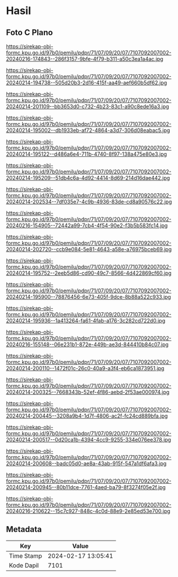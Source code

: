 # Hasil

## Foto C Plano

https://sirekap-obj-formc.kpu.go.id/97b0/pemilu/pdpr/71/07/09/20/07/7107092007002-20240216-174843--286f3157-9bfe-4f79-b311-a50c3ea1a4ac.jpg

https://sirekap-obj-formc.kpu.go.id/97b0/pemilu/pdpr/71/07/09/20/07/7107092007002-20240214-194738--505d20b3-2d16-415f-aa49-aef660b5df62.jpg

https://sirekap-obj-formc.kpu.go.id/97b0/pemilu/pdpr/71/07/09/20/07/7107092007002-20240214-201109--bb3653d0-c732-4b23-83c1-a90c8ede16a3.jpg

https://sirekap-obj-formc.kpu.go.id/97b0/pemilu/pdpr/71/07/09/20/07/7107092007002-20240214-195002--db1933eb-af72-4864-a3d7-306d08eabac5.jpg

https://sirekap-obj-formc.kpu.go.id/97b0/pemilu/pdpr/71/07/09/20/07/7107092007002-20240214-195122--d486a6e4-711b-4740-8f97-138a475e80e3.jpg

https://sirekap-obj-formc.kpu.go.id/97b0/pemilu/pdpr/71/07/09/20/07/7107092007002-20240214-195209--51db4c6a-4d92-4414-8d69-214d16dae442.jpg

https://sirekap-obj-formc.kpu.go.id/97b0/pemilu/pdpr/71/07/09/20/07/7107092007002-20240214-202534--7df035e7-4c9b-4936-83de-cd8a90576c22.jpg

https://sirekap-obj-formc.kpu.go.id/97b0/pemilu/pdpr/71/07/09/20/07/7107092007002-20240216-154905--72442a99-7cb4-4f54-90e2-f3b5b583fc14.jpg

https://sirekap-obj-formc.kpu.go.id/97b0/pemilu/pdpr/71/07/09/20/07/7107092007002-20240214-202720--ccb9e084-5e81-4643-a58e-a76975bceb69.jpg

https://sirekap-obj-formc.kpu.go.id/97b0/pemilu/pdpr/71/07/09/20/07/7107092007002-20240214-195752--2eeb5d86-cd90-49c7-8566-4d422869cf60.jpg

https://sirekap-obj-formc.kpu.go.id/97b0/pemilu/pdpr/71/07/09/20/07/7107092007002-20240214-195900--78876456-6e73-405f-9dce-8b88a522c933.jpg

https://sirekap-obj-formc.kpu.go.id/97b0/pemilu/pdpr/71/07/09/20/07/7107092007002-20240214-195936--1a413264-fa61-4fab-a176-3c282cd722d0.jpg

https://sirekap-obj-formc.kpu.go.id/97b0/pemilu/pdpr/71/07/09/20/07/7107092007002-20240216-155148--06e231b1-872e-449b-ae3d-844410b84c07.jpg

https://sirekap-obj-formc.kpu.go.id/97b0/pemilu/pdpr/71/07/09/20/07/7107092007002-20240214-200110--1472f01c-26c0-40a9-a3f4-eb6ca1873951.jpg

https://sirekap-obj-formc.kpu.go.id/97b0/pemilu/pdpr/71/07/09/20/07/7107092007002-20240214-200325--7668343b-52ef-4f86-aebd-2f53ae000974.jpg

https://sirekap-obj-formc.kpu.go.id/97b0/pemilu/pdpr/71/07/09/20/07/7107092007002-20240214-200445--3208a9b4-1d7f-4806-ac2f-fc24cd889bfa.jpg

https://sirekap-obj-formc.kpu.go.id/97b0/pemilu/pdpr/71/07/09/20/07/7107092007002-20240214-200517--0d20ca1b-4394-4cc9-9255-334e076ee378.jpg

https://sirekap-obj-formc.kpu.go.id/97b0/pemilu/pdpr/71/07/09/20/07/7107092007002-20240214-200608--badc05d0-ae8a-43ab-915f-547a1df6afa3.jpg

https://sirekap-obj-formc.kpu.go.id/97b0/pemilu/pdpr/71/07/09/20/07/7107092007002-20240214-200945--80b11dce-7761-4aed-ba79-8f3274f05e2f.jpg

https://sirekap-obj-formc.kpu.go.id/97b0/pemilu/pdpr/71/07/09/20/07/7107092007002-20240216-210622--15c7c927-848c-4c0d-88e9-2e85ed53e700.jpg


## Metadata

| Key        | Value               |
| ---------- | ------------------- |
| Time Stamp | 2024-02-17 13:05:41 |
| Kode Dapil | 7101                |



